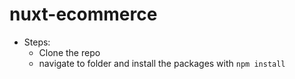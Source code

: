 # nuxt-ecommerce


- Steps:
  - Clone the repo
  - navigate to folder and install the packages with `npm install` 
  
